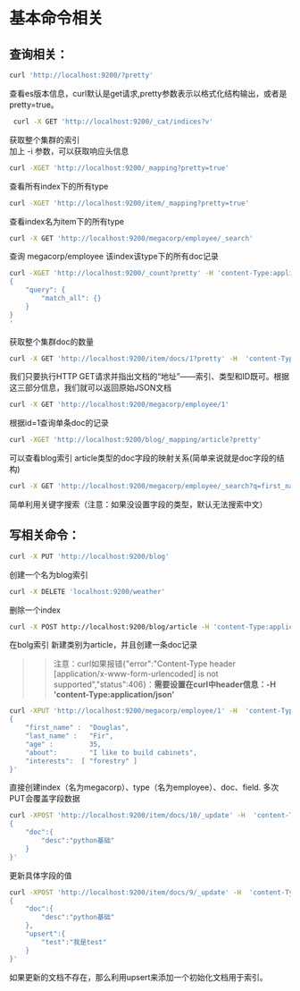 # 基本命令相关

## 查询相关：

```bash
curl 'http://localhost:9200/?pretty'  
```
查看es版本信息，curl默认是get请求,pretty参数表示以格式化结构输出，或者是pretty=true。
```bash
 curl -X GET 'http://localhost:9200/_cat/indices?v'
```
获取整个集群的索引  
加上 -i 参数，可以获取响应头信息

```bash
curl -XGET 'http://localhost:9200/_mapping?pretty=true'
```
查看所有index下的所有type

```bash
curl -XGET 'http://localhost:9200/item/_mapping?pretty=true'
```
查看index名为item下的所有type

```bash
curl -X GET 'http://localhost:9200/megacorp/employee/_search'
```
查询 megacorp/employee 该index该type下的所有doc记录

```bash
curl -XGET 'http://localhost:9200/_count?pretty' -H 'content-Type:application/json' -d '
{
    "query": {
        "match_all": {}
    }
}
'
```
获取整个集群doc的数量

```bash
curl -X GET 'http://localhost:9200/item/docs/1?pretty' -H  'content-Type:application/json'
```
我们只要执行HTTP GET请求并指出文档的“地址”——索引、类型和ID既可。根据这三部分信息，我们就可以返回原始JSON文档

```bash
curl -X GET 'http://localhost:9200/megacorp/employee/1'
```
根据id=1查询单条doc的记录

```bash
curl -XGET 'http://localhost:9200/blog/_mapping/article?pretty'
```
可以查看blog索引 article类型的doc字段的映射关系(简单来说就是doc字段的结构)


```bash
curl -X GET 'http://localhost:9200/megacorp/employee/_search?q=first_name:周二珂'
```
简单利用关键字搜索（注意：如果没设置字段的类型，默认无法搜索中文）

## 写相关命令：
```bash
curl -X PUT 'http://localhost:9200/blog'
```
 创建一个名为blog索引

```bash
curl -X DELETE 'localhost:9200/weather'
```
删除一个index

```bash
curl -X POST http://localhost:9200/blog/article -H 'content-Type:application/json' -d '{ "author": "zhengkai.blog.csdn.net", "createtime": 1563689639575, "id": 2, "text": "Elasticsearch是一个开源的分布式、高扩展、高实时的RESTful 搜索和分析引擎，基于Lucene......", "title": "SpringBoot整合ElasticSearch" }'
```
在bolg索引 新建类别为article，并且创建一条doc记录
>> 注意：curl如果报错{"error":"Content-Type header [application/x-www-form-urlencoded] is not supported","status":406}：**需要设置在curl中header信息：-H 'content-Type:application/json'**

```bash
curl -XPUT 'http://localhost:9200/megacorp/employee/1' -H  'content-Type:application/json' -d \ '
{
    "first_name" :  "Douglas",
    "last_name" :   "Fir",
    "age" :         35,
    "about":        "I like to build cabinets",
    "interests":  [ "forestry" ]
}'
```
直接创建index（名为megacorp）、type（名为employee）、doc、field. 多次PUT会覆盖字段数据

```bash
curl -XPOST 'http://localhost:9200/item/docs/10/_update' -H  'content-Type:application/json' -d \ '
{
    "doc":{
        "desc":"python基础"
    }
}'
```
更新具体字段的值
```bash
curl -XPOST 'http://localhost:9200/item/docs/9/_update' -H  'content-Type:application/json' -d \ '
{
    "doc":{
        "desc":"python基础"
    },
    "upsert":{
        "test":"我是test"
    }
}'
```
如果更新的文档不存在，那么利用upsert来添加一个初始化文档用于索引。

